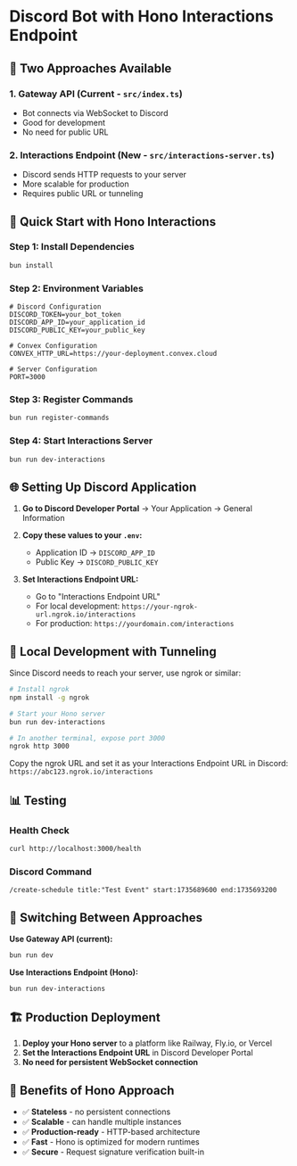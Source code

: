 # Discord Bot with Hono Interactions Endpoint

## 🎯 Two Approaches Available

### 1. Gateway API (Current - `src/index.ts`)

- Bot connects via WebSocket to Discord
- Good for development
- No need for public URL

### 2. Interactions Endpoint (New - `src/interactions-server.ts`)

- Discord sends HTTP requests to your server
- More scalable for production
- Requires public URL or tunneling

## 🚀 Quick Start with Hono Interactions

### Step 1: Install Dependencies

```bash
bun install
```

### Step 2: Environment Variables

```env
# Discord Configuration
DISCORD_TOKEN=your_bot_token
DISCORD_APP_ID=your_application_id
DISCORD_PUBLIC_KEY=your_public_key

# Convex Configuration
CONVEX_HTTP_URL=https://your-deployment.convex.cloud

# Server Configuration
PORT=3000
```

### Step 3: Register Commands

```bash
bun run register-commands
```

### Step 4: Start Interactions Server

```bash
bun run dev-interactions
```

## 🌐 Setting Up Discord Application

1. **Go to Discord Developer Portal** → Your Application → General Information
2. **Copy these values to your `.env`:**
   - Application ID → `DISCORD_APP_ID`
   - Public Key → `DISCORD_PUBLIC_KEY`

3. **Set Interactions Endpoint URL:**
   - Go to "Interactions Endpoint URL"
   - For local development: `https://your-ngrok-url.ngrok.io/interactions`
   - For production: `https://yourdomain.com/interactions`

## 🔧 Local Development with Tunneling

Since Discord needs to reach your server, use ngrok or similar:

```bash
# Install ngrok
npm install -g ngrok

# Start your Hono server
bun run dev-interactions

# In another terminal, expose port 3000
ngrok http 3000
```

Copy the ngrok URL and set it as your Interactions Endpoint URL in Discord:
`https://abc123.ngrok.io/interactions`

## 📊 Testing

### Health Check

```bash
curl http://localhost:3000/health
```

### Discord Command

```
/create-schedule title:"Test Event" start:1735689600 end:1735693200
```

## 🔄 Switching Between Approaches

**Use Gateway API (current):**

```bash
bun run dev
```

**Use Interactions Endpoint (Hono):**

```bash
bun run dev-interactions
```

## 🏗️ Production Deployment

1. **Deploy your Hono server** to a platform like Railway, Fly.io, or Vercel
2. **Set the Interactions Endpoint URL** in Discord Developer Portal
3. **No need for persistent WebSocket connection**

## 🎯 Benefits of Hono Approach

- ✅ **Stateless** - no persistent connections
- ✅ **Scalable** - can handle multiple instances
- ✅ **Production-ready** - HTTP-based architecture
- ✅ **Fast** - Hono is optimized for modern runtimes
- ✅ **Secure** - Request signature verification built-in
